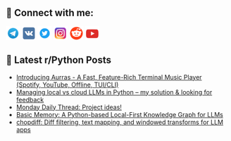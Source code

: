 ## 🔎 Connect with me:
[<img src="https://github.com/bullbesh/bullbesh/blob/main/images/Telegram.png" width="32" height="32" />](https://t.me/bullbesh)
[<img src="https://github.com/bullbesh/bullbesh/blob/main/images/VK.png" width="32" height="32" />](https://vk.com/bullbesh)
[<img src="https://github.com/bullbesh/bullbesh/blob/main/images/Twitter.png" width="32" height="32" />](https://twitter.com/bullbesh1)
[<img src="https://github.com/bullbesh/bullbesh/blob/main/images/Instagram.png" width="32" height="32" />](https://www.instagram.com/bullbesh)
[<img src="https://github.com/bullbesh/bullbesh/blob/main/images/Reddit.png" width="32" height="32" />](https://www.reddit.com/user/bullbesh)
[<img src="https://github.com/bullbesh/bullbesh/blob/main/images/YouTube.png" width="32" height="32" />](https://www.youtube.com/channel/UCtfjRs6uzgq5mfm8S06WTcg)

## 📕 Latest r/Python Posts
<!-- BLOG-POST-LIST:START -->
- [Introducing Aurras - A Fast, Feature-Rich Terminal Music Player &lpar;Spotify, YouTube, Offline, TUI/CLI&rpar;](https://www.reddit.com/r/Python/comments/1jd5o5s/introducing_aurras_a_fast_featurerich_terminal/)
- [Managing local vs cloud LLMs in Python – my solution &amp; looking for feedback](https://www.reddit.com/r/Python/comments/1jd3io0/managing_local_vs_cloud_llms_in_python_my/)
- [Monday Daily Thread: Project ideas!](https://www.reddit.com/r/Python/comments/1jczjes/monday_daily_thread_project_ideas/)
- [Basic Memory: A Python-based Local-First Knowledge Graph for LLMs](https://www.reddit.com/r/Python/comments/1jctt1v/basic_memory_a_pythonbased_localfirst_knowledge/)
- [chopdiff: Diff filtering, text mapping, and windowed transforms for LLM apps](https://www.reddit.com/r/Python/comments/1jcssfj/chopdiff_diff_filtering_text_mapping_and_windowed/)
<!-- BLOG-POST-LIST:END -->
